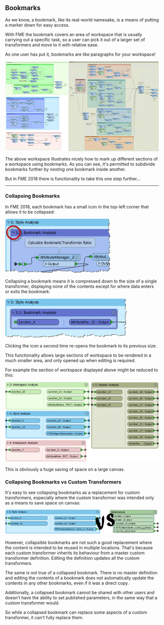 ## Bookmarks ##
As we know, a bookmark, like its real-world namesake, is a means of putting a marker down for easy access.

With FME the bookmark covers an area of workspace that is usually carrying out a specific task, so a user can pick it out of a larger set of transformers and move to it with relative ease.

As one user has put it, bookmarks are like paragraphs for your workspace!

![](./Images/Img3.001.BookmarksForSectioning.png)

The above workspace illustrates nicely how to mark up different sections of a workspace using bookmarks. As you can see, it's permitted to subdivide bookmarks further by *nesting* one bookmark inside another.

But in FME 2018 there is functionality to take this one step further...

---

### Collapsing Bookmarks ###

In FME 2018, each bookmark has a small icon in the top-left corner that allows it to be collapsed:

![](./Images/Img3.002.CollapseIcon.png)

Collapsing a bookmark means it is compressed down to the size of a single transformer, displaying none of the contents except for where data enters or exits the bookmark:

![](./Images/Img3.003.CollapsedBookmark.png)

Clicking the icon a second time re-opens the bookmark to its previous size.

This functionality allows large sections of workspace to be rendered in a much smaller area, and only opened up when editing is required.

For example the section of workspace displayed above might be reduced to this:

![](./Images/Img3.004.CollapsedWorkspace.png)

This is obviously a huge saving of space on a large canvas. 


### Collapsing Bookmarks vs Custom Transformers ###

It's easy to see collapsing bookmarks as a replacement for custom transformers, especially where the custom transformer was intended only as a means to save space on canvas:

![](./Images/Img3.005.BookmarkVSTransformer.png)

However, collapsible bookmarks are not such a good replacement where the content is intended to be reused in multiple locations. That's because each custom transformer inherits its behaviour from a master custom transformer definition. Editing the definition updates all the custom transformers.

The same is not true of a collapsed bookmark. There is no master definition and editing the contents of a bookmark does not automatically update the contents in any other bookmarks, even if it was a direct copy. 

Additionally, a collapsed bookmark cannot be shared with other users and doesn't have the ability to set published parameters, in the same way that a custom transformer would.

So while a collapsed bookmark can replace some aspects of a custom transformer, it can't fully replace them.